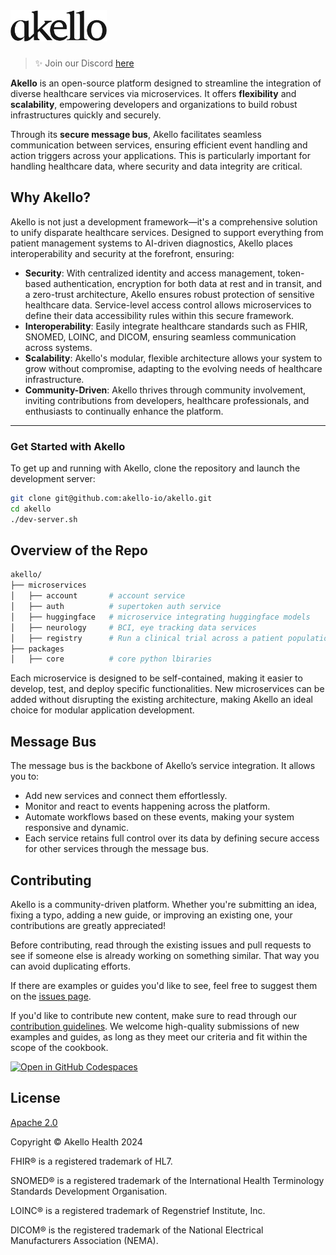 <a href="https://akello.io" target="_blank">
  <picture>
    <source media="(prefers-color-scheme: dark)" srcset="/assets/akello-logo-white.png" style="max-width: 100%; height: 50px; margin-bottom: 20px">
    <img src="/assets/akello-logo.png" alt="Akello Logo" height="50"/>
  </picture>
</a>
<h3></h3>

> ✨ Join our Discord [here](https://discord.gg/WSqNrWBKKw)


**Akello** is an open-source platform designed to streamline the integration of diverse healthcare services via microservices. It offers **flexibility** and **scalability**, empowering developers and organizations to build robust infrastructures quickly and securely.

Through its **secure message bus**, Akello facilitates seamless communication between services, ensuring efficient event handling and action triggers across your applications. This is particularly important for handling healthcare data, where security and data integrity are critical.


## Why Akello?

Akello is not just a development framework—it's a comprehensive solution to unify disparate healthcare services. Designed to support everything from patient management systems to AI-driven diagnostics, Akello places interoperability and security at the forefront, ensuring:

- **Security**: With centralized identity and access management, token-based authentication, encryption for both data at rest and in transit, and a zero-trust architecture, Akello ensures robust protection of sensitive healthcare data. Service-level access control allows microservices to define their data accessibility rules within this secure framework.  
- **Interoperability**: Easily integrate healthcare standards such as FHIR, SNOMED, LOINC, and DICOM, ensuring seamless communication across systems.
- **Scalability**: Akello's modular, flexible architecture allows your system to grow without compromise, adapting to the evolving needs of healthcare infrastructure.
- **Community-Driven**: Akello thrives through community involvement, inviting contributions from developers, healthcare professionals, and enthusiasts to continually enhance the platform.


---

### Get Started with Akello
To get up and running with Akello, clone the repository and launch the development server:

```sh
git clone git@github.com:akello-io/akello.git
cd akello
./dev-server.sh
```

## Overview of the Repo

```sh
akello/
├── microservices
│   ├── account       # account service
│   ├── auth          # supertoken auth service
│   ├── huggingface   # microservice integrating huggingface models
│   ├── neurology     # BCI, eye tracking data services
│   ├── registry      # Run a clinical trial across a patient population
├── packages
│   ├── core          # core python lbiraries
```

Each microservice is designed to be self-contained, making it easier to develop, test, and deploy specific functionalities. New microservices can be added without disrupting the existing architecture, making Akello an ideal choice for modular application development.


## Message Bus
The message bus is the backbone of Akello’s service integration. It allows you to:

- Add new services and connect them effortlessly.
- Monitor and react to events happening across the platform.
- Automate workflows based on these events, making your system responsive and dynamic.
- Each service retains full control over its data by defining secure access for other services through the message bus.


## Contributing

Akello is a community-driven platform. Whether you're submitting an idea, fixing a typo, adding a new guide, or improving an existing one, your contributions are greatly appreciated!

Before contributing, read through the existing issues and pull requests to see if someone else is already working on something similar. That way you can avoid duplicating efforts.

If there are examples or guides you'd like to see, feel free to suggest them on the [issues page](https://github.com/akello-io/akello/issues).

If you'd like to contribute new content, make sure to read through our [contribution guidelines](https://akello.io/docs/developers/contributing). We welcome high-quality submissions of new examples and guides, as long as they meet our criteria and fit within the scope of the cookbook.


[![Open in GitHub Codespaces](https://github.com/codespaces/badge.svg)](https://github.com/codespaces/new?hide_repo_select=true&ref=main&repo=akello-io/akello&machine=basicLinux32gb&location=EastUs)


## License

[Apache 2.0](LICENSE.txt)

Copyright &copy; Akello Health 2024

FHIR&reg; is a registered trademark of HL7.

SNOMED&reg; is a registered trademark of the International Health Terminology Standards Development Organisation.

LOINC&reg; is a registered trademark of Regenstrief Institute, Inc.

DICOM&reg; is the registered trademark of the National Electrical Manufacturers Association (NEMA).
